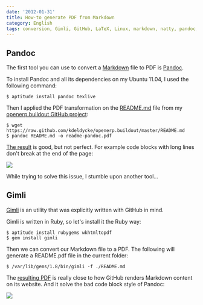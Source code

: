 ```yaml
---
date: '2012-01-31'
title: How-to generate PDF from Markdown
category: English
tags: conversion, Gimli, GitHub, LaTeX, Linux, markdown, natty, pandoc, pdf, ruby, TeX, Ubuntu Natty Narwhal (11.04)
---
```


## Pandoc

The first tool you can use to convert a [Markdown](https://en.wikipedia.org/wiki/Markdown) file to PDF is [Pandoc](https://johnmacfarlane.net/pandoc/).

To install Pandoc and all its dependencies on my Ubuntu 11.04, I used the following command:

```shell-session
$ aptitude install pandoc texlive
```

Then I applied the PDF transformation on the [README.md](https://github.com/kdeldycke/openerp.buildout/blob/master/README.md) file from my [openerp.buildout GitHub project](https://github.com/kdeldycke/openerp.buildout):

```shell-session
$ wget https://raw.github.com/kdeldycke/openerp.buildout/master/README.md
$ pandoc README.md -o readme-pandoc.pdf
```

[The result]({attach}readme-pandoc.pdf) is good, but not perfect. For example code blocks with long lines don't break at the end of the page:

![]({attach}pandoc-non-wrapping-code-blocks.png)

While trying to solve this issue, I stumble upon another tool...

## Gimli

[Gimli](https://github.com/walle/gimli) is an utility that was explicitly written with GitHub in mind.

Gimli is written in Ruby, so let's install it the Ruby way:

```shell-session
$ aptitude install rubygems wkhtmltopdf
$ gem install gimli
```

Then we can convert our Markdown file to a PDF. The following will generate a README.pdf file in the current folder:

```shell-session
$ /var/lib/gems/1.8/bin/gimli -f ./README.md
```

The [resulting PDF]({attach}readme-gimli.pdf) is really close to how GitHub renders Markdown content on its website. And it solve the bad code block style of Pandoc:

![]({attach}gimli-wrapping-code-blocks.png)
